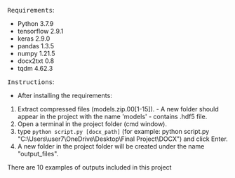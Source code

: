 
<span style="font-size:larger;">`Requirements`</span>:<br>
* Python 3.7.9
* tensorflow 2.9.1
* keras 2.9.0
* pandas 1.3.5
* numpy 1.21.5
* docx2txt 0.8
* tqdm 4.62.3

<span style="font-size:larger;">`Instructions`</span>:<br>
- After installing the requirements:
1. Extract compressed files (models.zip.00[1-15]). - A new folder should appear in the project with the name 'models' - contains .hdf5 file.
2. Open a terminal in the project folder (cmd window).
3. type `python script.py [docx_path]` (for example: python script.py "C:\Users\user7\OneDrive\Desktop\Final Project\DOCX") and click Enter.
4. A new folder in the project folder will be created under the name "output_files".

There are 10 examples of outputs included in this project
